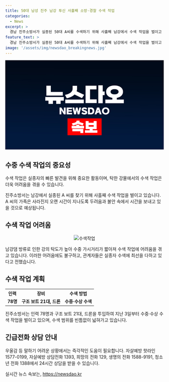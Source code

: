 ```yaml
---
title: 50대 남성 진주 남강 투신 사흘째 소방·경찰 수색 작업
categories:
  - News
excerpt: >
  경남 진주소방서가 실종된 50대 A씨를 수색하기 위해 사흘째 남강에서 수색 작업을 벌이고 있다. A씨의 아내가 신고한 후 경찰과 소방이 공동 대응했으며, 지난 3일부터 78명의 인력과 장비 21대, 드론을 활용해 수중·수상 수색 작업이 이뤄지고 있다. 하지만 남강댐 방류로 인한 강의 탁도가 높아 수색에 어려움을 겪고 있으며, 관계자는 빠른 발견을 위해 최선을 다하고 있다고 전했다. ※자살예방 상담전화 1393, 24시간 상담 가능.
feature_text: >
  경남 진주소방서가 실종된 50대 A씨를 수색하기 위해 사흘째 남강에서 수색 작업을 벌이고 있다. A씨의 아내가 신고한 후 경찰과 소방이 공동 대응했으며, 지난 3일부터 78명의 인력과 장비 21대, 드론을 활용해 수중·수상 수색 작업이 이뤄지고 있다. 하지만 남강댐 방류로 인한 강의 탁도가 높아 수색에 어려움을 겪고 있으며, 관계자는 빠른 발견을 위해 최선을 다하고 있다고 전했다. ※자살예방 상담전화 1393, 24시간 상담 가능.
image: '/assets/img/newsdao_breakingnews.jpg'
---
```


<p><img src="/assets/img/newsdao_breakingnews.jpg" alt="firstkoreanews 속보" /></p>

<h2 data-ke-size="size26">수중 수색 작업의 중요성</h2>

<p>수색 작업은 실종자의 빠른 발견을 위해 중요한 활동이며, 탁한 강물에서의 수색 작업은 더욱 어려움을 겪을 수 있습니다.</p>

<p data-ke-size="size16">진주소방서는 남강에서 실종된 A 씨를 찾기 위해 사흘째 수색 작업을 벌이고 있습니다. A 씨의 가족은 사라진지 오랜 시간이 지나도록 두려움과 불안 속에서 시간을 보내고 있을 것으로 예상됩니다.</p>

<h2 data-ke-size="size26">수색 작업 어려움</h2>

<p><center><img src="https://www.newsn.kr/news/photo/202407/p202407061311371010_j.jpg" alt="수색작업" width="600" height="400"></center></p>

<p data-ke-size="size16">남강댐 방류로 인한 강의 탁도가 높아 수중 가시거리가 짧아져 수색 작업에 어려움을 겪고 있습니다. 이러한 어려움에도 불구하고, 관계자들은 실종자 수색에 최선을 다하고 있다고 전했습니다.</p>

<h2 data-ke-size="size26">수색 작업 계획</h2>

<table>
   <tr>
      <th>인력</th>
      <th>장비</th>
      <th>수색 방법</th>
   </tr>
   <tr>
      <td style="text-align: center; height: 17px;"><b>78명</b></td>
      <td style="text-align: center; height: 17px;"><b>구조 보트 21대, 드론</b></td>
      <td style="text-align: center; height: 17px;"><b>수중·수상 수색</b></td>
   </tr>
</table>

<p data-ke-size="size16">진주소방서는 인력 78명과 구조 보트 21대, 드론을 투입하여 지난 3일부터 수중·수상 수색 작업을 벌이고 있으며, 수색 범위를 빈틈없이 넓혀가고 있습니다.</p>

<h2 data-ke-size="size26">긴급전화 상담 안내</h2>

<p data-ke-size="size16">우울감 등 말하기 어려운 상황에서는 즉각적인 도움이 필요합니다. 자살예방 핫라인 1577-0199, 자살예방 상담전화 1393, 희망의 전화 129, 생명의 전화 1588-9191, 청소년 전화 1388에서 24시간 상담을 받을 수 있습니다.</p>
실시간 뉴스 속보는, <a href="https://newsdao.kr" rel="dofollow">https://newsdao.kr</a>


